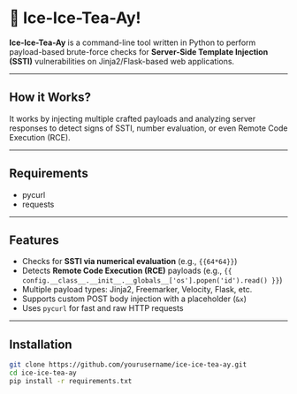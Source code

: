 # 🍹 Ice-Ice-Tea-Ay!

**Ice-Ice-Tea-Ay** is a command-line tool written in Python to perform payload-based brute-force checks for **Server-Side Template Injection (SSTI)** vulnerabilities on Jinja2/Flask-based web applications.

---

## How it Works?
It works by injecting multiple crafted payloads and analyzing server responses to detect signs of SSTI, number evaluation, or even Remote Code Execution (RCE).

---
## Requirements
- pycurl
- requests

---

## Features

- Checks for **SSTI via numerical evaluation** (e.g., `{{64*64}}`)
- Detects **Remote Code Execution (RCE)** payloads (e.g., `{{ config.__class__.__init__.__globals__['os'].popen('id').read() }}`)
- Multiple payload types: Jinja2, Freemarker, Velocity, Flask, etc.
- Supports custom POST body injection with a placeholder (`&x`)
- Uses `pycurl` for fast and raw HTTP requests

---

## Installation

```bash
git clone https://github.com/yourusername/ice-ice-tea-ay.git
cd ice-ice-tea-ay
pip install -r requirements.txt
```
